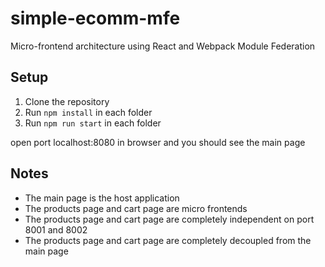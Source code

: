 # simple-ecomm-mfe

Micro-frontend architecture using React and Webpack Module Federation

## Setup

1. Clone the repository
2. Run `npm install` in each folder
3. Run `npm run start` in each folder

open port localhost:8080 in browser and you should see the main page

## Notes

- The main page is the host application
- The products page and cart page are micro frontends
- The products page and cart page are completely independent on port 8001 and 8002
- The products page and cart page are completely decoupled from the main page
